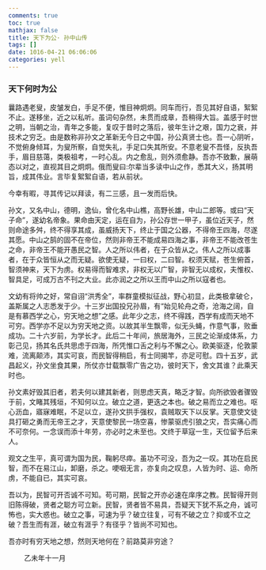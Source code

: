 ```yaml
---
comments: true
toc: true
mathjax: false
title: 天下为公· 孙中山传
tags: []
date: 1016-04-21 06:06:06
categories: yell
---
```


### 天下何时为公

曩路遇老叟，皮皱发白，手足不便，惟目神炯炯。同车而行，吾见其好自语，絮絮不止。遂移坐，近之以私听。虽词句杂然，未贯而成章，吾稍得大旨。盖感于时世之明，当朝之治，青年之多能，复叹于昔时之落后，彼年生计之艰，国力之衰，并技术之穷乏。由是数称非孙文之革新无今日之中国，孙公真贤士也。吾一心阴听，不觉俯身倾耳，为叟所察，自觉失礼，手足口失其所安。不意老叟不吾怪，反执吾手，眉目慈蔼，类极祖考，一时心乱。内之愈乱，则外须愈静。吾亦不致歉，展萌态以对之，直视其目之炯炯。俄而叟曰:尔辈当多读中山之作，悉其大义，扬其明旨，成其伟业。言毕复絮絮自语，若从前状。

今幸有暇，寻其传记以拜读，有二三感，且一发而后快。

孙文，又名中山，德明，逸仙，曾化名中山樵，高野长雄，中山二郎等。或曰“天子命”，遂幼名帝象。果命由天定，运在自为，孙公存世一甲子，虽位近天子，然则命途多舛，终不得享其成，虽威扬天下，终止于国之公器，不得帝王四海，尽遂其愿。中山之鹄的固不在帝位，然则非帝王不能成易四海之事，非帝王不能改苍生之命，非帝王不能开愚民之智。人之所以伟者，在于众皆从之。伟人之所以成事者，在于众皆恒从之而无疑。欲使无疑，一曰权，二曰智。权须天赋，苍生俯首，智须神来，天下为虏。权易得而智难求，非权无以广智，非智无以成权，夫惟权、智具足，可成万古不刊之大业。此亦润之之所以王而中山之所以寇者也。

文幼有将帅之好，常自诩“洪秀全”，率群童模拟征战，野心初显，此类极拿破仑，盖斯属之人志悉发于少。十三岁出国投兄孙眉，有“始见轮舟之奇，沧海之阔，自是有慕西学之心，穷天地之想”之感。此年少之志，终不得践，西学有成而天地不可穷。西学亦不足以为穷天地之资。以故其半生飘零，似无头蝇，作意气事，败垂成功。二十六岁前，为学长才。此后二十年间，旅居海外，三民之论渐成体系，力彰己见，扬其名氏共思虑于四海，所凭惟口舌之利与不懈之心。欧美驱逐，伦敦蒙难，流离颠沛，其实可哀，而民智得稍启，有士同揭竿，亦足可慰。四十五岁，武昌起义，孙文坐食其果，所仗亦廿载飘零广告之功，彼时天下，舍文其谁？此乘天时也。

孙文素好毁其旧者，若夫何以建其新者，则思虑天真，略乏才智。向所欲毁者骤毁于前，文睹其残垣，不知何以立。破立之道，更迭之本也。破之易而立之难也。呕心沥血，寤寐难眠，不足以立，遂孙文拱手强权，袁贼取天下以反掌。天意使文徒具打砸之勇而无帝王之才，天意使黎民一场空喜，惨蒙驱虎引狼之灾，吾实痛心而不可奈何。一念误而添十年劳，亦必时之未至也。文终于草寇一生，天位留予后来人。

观文之生平，真可谓为国为民，鞠躬尽瘁。虽功不可没，吾为之一叹。其功在启民智，而不在易江山，卸磨，杀之。哽咽无言，亦复向之叹息，人皆为时、运、命所虏，不能自已，其实可哀。

吾以为，民智可开否诚不可知。苟可期，民智之开亦必速在庠序之教。民智得开则旧陈得破，贤者之聪方可立新。民智，贤者皆不易具，吾疑天下犹不系之舟，诚可怖也，实大惑也。破立之事，可速为乎？破立往复，可有不破之立？抑或不立之破？吾生而有涯，破立有涯乎？有径乎？皆尚不可知也。

吾亦时有穷天地之想，然则天地何在？前路莫非穷途？

　　                             乙未年十一月
